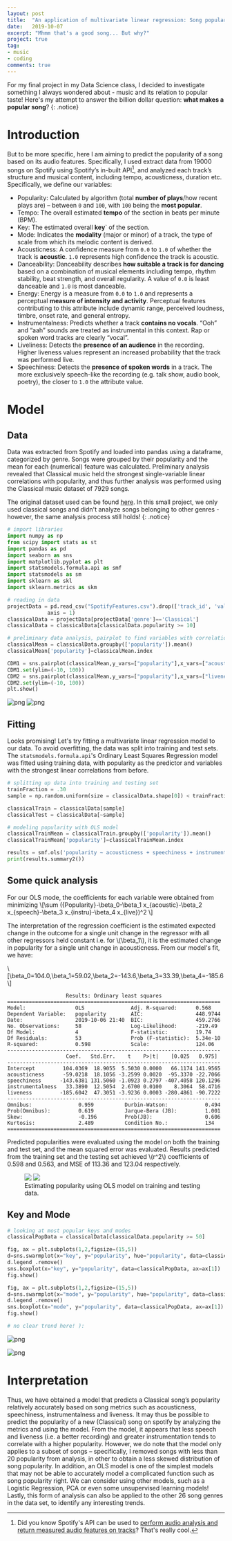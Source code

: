 ```yaml
---
layout: post
title:  "An application of multivariate linear regression: Song popularity and its audio features"
date:   2019-10-07
excerpt: "Mhmm that's a good song... But why?"
project: true
tag:
- music
- coding
comments: true
---
```


For my final project in my Data Science class, I decided to investigate something I always wondered about - music and its relation to popular taste! Here's my attempt to answer the billion dollar question: **what makes a popular song**?
{: .notice}

# Introduction 
But to be more specific, here I am aiming to predict the popularity of a song based on its audio features. Specifically, I used extract data from 19000 songs on Spotify using Spotify’s in-built API[^1], and analyzed each track’s structure and musical content, including tempo, acousticness, duration etc. Specifically, we define our variables:

- Popularity: Calculated by algorithm (total **number of plays**/how recent plays are) – between `0` and `100`, with `100` being the **most popular**. 
- Tempo: The overall estimated **tempo** of the section in beats per minute (BPM). 
- Key: The estimated overall **key**` of the section.
- Mode: Indicates the **modality** (major or minor) of a track, the type of scale from which its melodic content is derived.
- Acousticness: A confidence measure from `0.0` to `1.0` of whether the track is **acoustic**. `1.0` represents high confidence the track is acoustic.
- Danceability: Danceability describes **how suitable a track is for dancing** based on a combination of musical elements including tempo, rhythm stability, beat strength, and overall regularity. A value of `0.0` is least danceable and `1.0` is most danceable.
- Energy: Energy is a measure from `0.0` to `1.0` and represents a perceptual **measure of intensity and activity**. Perceptual features contributing to this attribute include dynamic range, perceived loudness, timbre, onset rate, and general entropy.
- Instrumentalness: Predicts whether a track **contains no vocals**. “Ooh” and “aah” sounds are treated as instrumental in this context. Rap or spoken word tracks are clearly “vocal”. 
- Liveliness: Detects the **presence of an audience** in the recording. Higher liveness values represent an increased probability that the track was performed live.
- Speechiness: Detects the **presence of spoken words** in a track. The more exclusively speech-like the recording (e.g. talk show, audio book, poetry), the closer to `1.0` the attribute value.

[^1]: Did you know Spotify's API can be used to [perform audio analysis and return measured audio features on tracks](https://developer.spotify.com/documentation/web-api/reference/tracks/get-several-audio-features/)? That's really cool. 

# Model
## Data
Data was extracted from Spotify and loaded into pandas using a dataframe, categorized by genre. Songs were grouped by their popularity and the mean for each (numerical) feature was calculated. Preliminary analysis revealed that Classical music held the strongest single-variable linear correlations with popularity, and thus further analysis was performed using the Classical music dataset of 7929 songs. 

The original dataset used can be found [here](https://raw.githubusercontent.com/gnaprs/DataScience_MarionPang/master/AnalysisProject/ultimate-spotify-tracks-db/SpotifyFeatures.csv). In this small project, we only used classical songs and didn't analyze songs belonging to other genres - however, the same analysis process still holds! 
{: .notice}

```python
# import libraries
import numpy as np
from scipy import stats as st
import pandas as pd
import seaborn as sns
import matplotlib.pyplot as plt
import statsmodels.formula.api as smf
import statsmodels as sm
import sklearn as skl
import sklearn.metrics as skm

# reading in data
projectData = pd.read_csv("SpotifyFeatures.csv").drop(['track_id', 'valence'],\
             axis = 1)
classicalData = projectData[projectData['genre']=='Classical']
classicalData = classicalData[classicalData.popularity >= 10]

# preliminary data analysis, pairplot to find variables with correlation
classicalMean = classicalData.groupby(['popularity']).mean()
classicalMean['popularity']=classicalMean.index

CDM1 = sns.pairplot(classicalMean,y_vars=["popularity"],x_vars=["acousticness","danceability","duration_ms","energy","instrumentalness"],kind="reg")
CDM1.set(ylim=(-10, 100))
CDM2 = sns.pairplot(classicalMean,y_vars=["popularity"],x_vars=["liveness","loudness","speechiness","tempo"],kind="reg")
CDM2.set(ylim=(-10, 100))
plt.show()
```

![png](/assets/img/projects/spotify1/output_3_0.png)
![png](/assets/img/projects/spotify1/output_3_1.png)

## Fitting
Looks promising! Let's try fitting a multivariate linear regression model to our data. To avoid overfitting, the data was split into training and test sets. The `statsmodels.formula.api`'s Ordinary Least Squares Regression model was fitted using training data, with popularity as the predictor and variables with the strongest linear correlations from before. 

```python
# splitting up data into training and testing set
trainFraction = .30
sample = np.random.uniform(size = classicalData.shape[0]) < trainFraction

classicalTrain = classicalData[sample]
classicalTest = classicalData[~sample]

# modeling popularity with OLS model
classicalTrainMean = classicalTrain.groupby(['popularity']).mean()
classicalTrainMean['popularity']=classicalTrainMean.index

results = smf.ols('popularity ~ acousticness + speechiness + instrumentalness + liveness', data = classicalTrainMean).fit()
print(results.summary2())
```


## Some quick analysis
For our OLS mode, the coefficients for each variable were obtained from minimizing
\\[\sum ({Popularity}-\beta_0-\beta_1 x_{acoustic}-\beta_2 x_{speech}-\beta_3 x_{instru}-\beta_4 x_{live})^2 \\]

The interpretation of the regression coefficient is the estimated expected change in the outcome for a single unit change in the regressor with all other regressors held constant i.e. for \\(\beta_1\\), it is the estimated change in popularity for a single unit change in acousticness. From our model's fit, we have:

\\[\beta_0=104.0,\beta_1=59.02,\beta_2=-143.6,\beta_3=33.39,\beta_4=-185.6\\]



                       Results: Ordinary least squares
    =====================================================================
    Model:                OLS               Adj. R-squared:      0.568   
    Dependent Variable:   popularity        AIC:                 448.9744
    Date:                 2019-10-06 21:40  BIC:                 459.2766
    No. Observations:     58                Log-Likelihood:      -219.49 
    Df Model:             4                 F-statistic:         19.74   
    Df Residuals:         53                Prob (F-statistic):  5.34e-10
    R-squared:            0.598             Scale:               124.06  
    ---------------------------------------------------------------------
                       Coef.   Std.Err.    t    P>|t|    [0.025   0.975] 
    ---------------------------------------------------------------------
    Intercept         104.0369  18.9055  5.5030 0.0000   66.1174 141.9565
    acousticness      -59.0218  18.1056 -3.2599 0.0020  -95.3370 -22.7066
    speechiness      -143.6381 131.5060 -1.0923 0.2797 -407.4058 120.1296
    instrumentalness   33.3890  12.5054  2.6700 0.0100    8.3064  58.4716
    liveness         -185.6042  47.3051 -3.9236 0.0003 -280.4861 -90.7222
    ---------------------------------------------------------------------
    Omnibus:               0.959          Durbin-Watson:            0.494
    Prob(Omnibus):         0.619          Jarque-Bera (JB):         1.001
    Skew:                  -0.196         Prob(JB):                 0.606
    Kurtosis:              2.489          Condition No.:            134  
    =====================================================================

Predicted popularities were evaluated using the model on both the training and test set, and the mean squared error was evaluated. Results predicted from the training set and the testing set achieved \\(r^2\\) coefficients of 0.598 and 0.563, and MSE of 113.36 and 123.04 respectively.

<figure class="half">
	<img src="{{site.url}}/assets/img/projects/spotify1/output_4_0.png">
	<img src="{{site.url}}/assets/img/projects/spotify1/output_4_2.png"> 
	<figcaption>Estimating popularity using OLS model on training and testing data.</figcaption>
</figure>

## Key and Mode
```python
# looking at most popular keys and modes
classicalPopData = classicalData[classicalData.popularity >= 50]

fig, ax = plt.subplots(1,2,figsize=(15,5))
d=sns.swarmplot(x="key", y="popularity", hue="popularity", data=classicalPopData, ax=ax[0])
d.legend_.remove()
sns.boxplot(x="key", y="popularity", data=classicalPopData, ax=ax[1])
fig.show()

fig, ax = plt.subplots(1,2,figsize=(15,5))
d=sns.swarmplot(x="mode", y="popularity", hue="popularity", data=classicalPopData, ax=ax[0])
d.legend_.remove()
sns.boxplot(x="mode", y="popularity", data=classicalPopData, ax=ax[1])
fig.show()

# no clear trend here! ):
```

![png](/assets/img/projects/spotify1/output_5_0.png)



![png](/assets/img/projects/spotify1/output_5_1.png)


# Interpretation
Thus, we have obtained a model that predicts a Classical song’s popularity relatively accurately based on song metrics such as acousticness, speechiness, instrumentalness and liveness. It may thus be possible to predict the popularity of a new (Classical) song on spotify by analyzing the metrics and using the model. From the model, it appears that less speech and liveness (i.e. a better recording) and greater instrumentation tends to correlate with a higher popularity. However, we do note that the model only applies to a subset of songs – specifically, I removed songs with less than 20 popularity from analysis, in other to obtain a less skewed distribution of song popularity. 
In addition, an OLS model is one of the simplest models that may not be able to accurately model a complicated function such as song popularity right. We can consider using other models, such as a Logistic Regression, PCA or even some unsupervised learning models! Lastly, this form of analysis can also be applied to the other 26 song genres in the data set, to identify any interesting trends.
